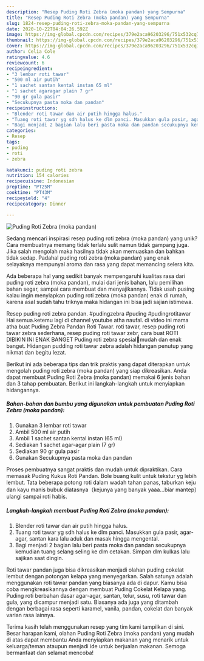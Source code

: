 ```yaml
---
description: "Resep Puding Roti Zebra (moka pandan) yang Sempurna"
title: "Resep Puding Roti Zebra (moka pandan) yang Sempurna"
slug: 1824-resep-puding-roti-zebra-moka-pandan-yang-sempurna
date: 2020-10-22T04:04:26.592Z
image: https://img-global.cpcdn.com/recipes/379e2aca96203296/751x532cq70/puding-roti-zebra-moka-pandan-foto-resep-utama.jpg
thumbnail: https://img-global.cpcdn.com/recipes/379e2aca96203296/751x532cq70/puding-roti-zebra-moka-pandan-foto-resep-utama.jpg
cover: https://img-global.cpcdn.com/recipes/379e2aca96203296/751x532cq70/puding-roti-zebra-moka-pandan-foto-resep-utama.jpg
author: Celia Cole
ratingvalue: 4.6
reviewcount: 6
recipeingredient:
- "3 lembar roti tawar"
- "500 ml air putih"
- "1 sachet santan kental instan 65 ml"
- "1 sachet agaragar plain 7 gr"
- "90 gr gula pasir"
- "Secukupnya pasta moka dan pandan"
recipeinstructions:
- "Blender roti tawar dan air putih hingga halus."
- "Tuang roti tawar yg sdh halus ke dlm panci. Masukkan gula pasir, agar-agar, santan kara lalu aduk dan masak hingga mengental."
- "Bagi menjadi 2 bagian lalu beri pasta moka dan pandan secukupnya kemudian tuang selang seling ke dlm cetakan. Simpan dlm kulkas lalu sajikan saat dingin."
categories:
- Resep
tags:
- puding
- roti
- zebra

katakunci: puding roti zebra 
nutrition: 154 calories
recipecuisine: Indonesian
preptime: "PT25M"
cooktime: "PT43M"
recipeyield: "4"
recipecategory: Dinner

---
```



![Puding Roti Zebra (moka pandan)](https://img-global.cpcdn.com/recipes/379e2aca96203296/751x532cq70/puding-roti-zebra-moka-pandan-foto-resep-utama.jpg)

Sedang mencari inspirasi resep puding roti zebra (moka pandan) yang unik? Cara membuatnya memang tidak terlalu sulit namun tidak gampang juga. Jika salah mengolah maka hasilnya tidak akan memuaskan dan bahkan tidak sedap. Padahal puding roti zebra (moka pandan) yang enak selayaknya mempunyai aroma dan rasa yang dapat memancing selera kita.

Ada beberapa hal yang sedikit banyak mempengaruhi kualitas rasa dari puding roti zebra (moka pandan), mulai dari jenis bahan, lalu pemilihan bahan segar, sampai cara membuat dan menyajikannya. Tidak usah pusing kalau ingin menyiapkan puding roti zebra (moka pandan) enak di rumah, karena asal sudah tahu triknya maka hidangan ini bisa jadi sajian istimewa.

Resep puding roti zebra pandan. #pudingzebra #puding #pudingrotitawar Hai semua.ketemu lagi di channel youtube atha naufal. di video ini mama atha buat Puding Zebra Pandan Roti Tawar. roti tawar, resep puding roti tawar zebra sederhana, resep puding roti tawar zebr, cara buat ROTI DIBIKIN INI ENAK BANGET Puding roti zebra spesial💞mudah dan enak banget. Hidangan pudding roti tawar zebra adalah hidangan penutup yang nikmat dan begitu lezat.


Berikut ini ada beberapa tips dan trik praktis yang dapat diterapkan untuk mengolah puding roti zebra (moka pandan) yang siap dikreasikan. Anda dapat membuat Puding Roti Zebra (moka pandan) memakai 6 jenis bahan dan 3 tahap pembuatan. Berikut ini langkah-langkah untuk menyiapkan hidangannya.

<!--inarticleads1-->

##### Bahan-bahan dan bumbu yang digunakan untuk pembuatan Puding Roti Zebra (moka pandan):

1. Gunakan 3 lembar roti tawar
1. Ambil 500 ml air putih
1. Ambil 1 sachet santan kental instan (65 ml)
1. Sediakan 1 sachet agar-agar plain (7 gr)
1. Sediakan 90 gr gula pasir
1. Gunakan Secukupnya pasta moka dan pandan


Proses pembuatnya sangat praktis dan mudah untuk dipraktikan. Cara memasak Puding Kukus Roti Pandan. Bole buang kulit untuk tekstur yg lebih lembut. Tata beberapa potong roti dalam wadah tahan panas, taburkan keju dan kayu manis bubuk diatasnya（kejunya yang banyak yaaa…biar mantep）ulangi sampai roti habis. 

<!--inarticleads2-->

##### Langkah-langkah membuat Puding Roti Zebra (moka pandan):

1. Blender roti tawar dan air putih hingga halus.
1. Tuang roti tawar yg sdh halus ke dlm panci. Masukkan gula pasir, agar-agar, santan kara lalu aduk dan masak hingga mengental.
1. Bagi menjadi 2 bagian lalu beri pasta moka dan pandan secukupnya kemudian tuang selang seling ke dlm cetakan. Simpan dlm kulkas lalu sajikan saat dingin.


Roti tawar pandan juga bisa dikreasikan menjadi olahan puding cokelat lembut dengan potongan kelapa yang menyegarkan. Salah satunya adalah menggunakan roti tawar pandan yang biasanya ada di dapur. Kamu bisa coba mengkreasikannya dengan membuat Puding Cokelat Kelapa yang. Puding roti berbahan dasar agar-agar, santan, telur, susu, roti tawar dan gula, yang dicampur menjadi satu. Biasanya ada juga yang ditambah dengan berbagai rasa seperti karamel, vanila, pandan, cokelat dan banyak varian rasa lainnya. 

Terima kasih telah menggunakan resep yang tim kami tampilkan di sini. Besar harapan kami, olahan Puding Roti Zebra (moka pandan) yang mudah di atas dapat membantu Anda menyiapkan makanan yang menarik untuk keluarga/teman ataupun menjadi ide untuk berjualan makanan. Semoga bermanfaat dan selamat mencoba!
